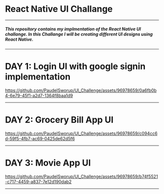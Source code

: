 # React Native UI Challange

<hr/>
<h5>This repository contains my implmentation of the React Native UI challange. In this Challange I will be creating different UI designs using React Native.</h5>
<hr/>

# DAY 1: Login UI with google signin implementation
https://github.com/PaudelSworup/UI_Challenge/assets/96978659/0a6fb0b4-6e79-45f1-a2d7-1364f8baa1d9
<hr/>

# DAY 2: Grocery Bill App UI
https://github.com/PaudelSworup/UI_Challenge/assets/96978659/c094cc6d-59f5-4fb7-ac69-0425de62d5f6
<hr/>

# DAY 3: Movie App UI
 https://github.com/PaudelSworup/UI_Challenge/assets/96978659/b74f5521-c717-4459-a837-7e12d190dab2
<hr/>



